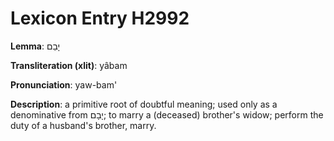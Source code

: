 # Lexicon Entry H2992

**Lemma**: יָבַם

**Transliteration (xlit)**: yâbam

**Pronunciation**: yaw-bam'

**Description**:
a primitive root of doubtful meaning; used only as a denominative from יָבָם; to marry a (deceased) brother's widow; perform the duty of a husband's brother, marry.
